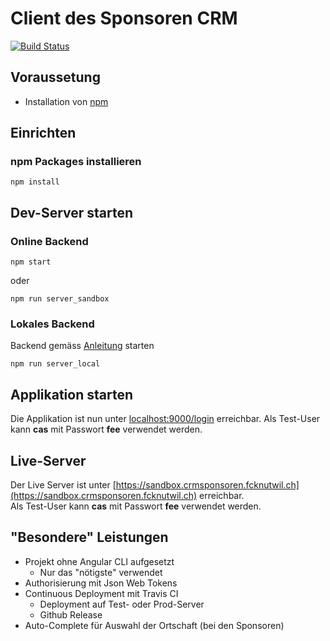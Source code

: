 # Client des Sponsoren CRM
[![Build Status](https://travis-ci.org/fcknutwil/sponsorencrm_client.svg?branch=master)](https://travis-ci.org/fcknutwil/sponsorencrm_client)

## Voraussetung
- Installation von [npm](https://www.npmjs.com/)

## Einrichten
### npm Packages installieren
```
npm install
```

## Dev-Server starten
### Online Backend
```
npm start
```
oder
```
npm run server_sandbox
``` 
### Lokales Backend
Backend gemäss [Anleitung](https://github.com/fcknutwil/sponsorencrm_server) starten
```
npm run server_local
``` 

## Applikation starten
Die Applikation ist nun unter [localhost:9000/login](http://localhost:9000/login) erreichbar.
Als Test-User kann **cas** mit Passwort **fee** verwendet werden.

## Live-Server
Der Live Server ist unter [https://sandbox.crmsponsoren.fcknutwil.ch](https://sandbox.crmsponsoren.fcknutwil.ch) erreichbar.  
Als Test-User kann **cas** mit Passwort **fee** verwendet werden.

## "Besondere" Leistungen
- Projekt ohne Angular CLI aufgesetzt
  - Nur das "nötigste" verwendet
- Authorisierung mit Json Web Tokens
- Continuous Deployment mit Travis CI
  - Deployment auf Test- oder Prod-Server
  - Github Release
- Auto-Complete für Auswahl der Ortschaft (bei den Sponsoren)  

